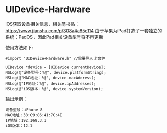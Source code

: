 # UIDevice-Hardware
iOS获取设备相关信息，相关简书贴：https://www.jianshu.com/p/308a4a85e114
由于苹果为iPad打造了一套独立的系统：PadOS，因此Pad相关设备型号将不再更新

使用方法如下:
```
#import "UIDevice+Hardware.h" //需要导入.h文件

UIDevice *device = [UIDevice currentDevice];
NSLog(@"设备型号：%@", device.platformString); 
NSLog(@"MAC地址：%@", device.macAddress);
NSLog(@"IP地址：%@", device.ipAddresses);
NSLog(@"iOS版本：%@", device.systemVersion);
```
输出示例：
```
设备型号：iPhone 8
MAC地址：38:C9:86:41:7C:4E
IP地址：192.168.3.1
iOS版本：12.1
```
